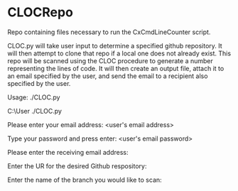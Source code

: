 # CLOCRepo
Repo containing files necessary to run the CxCmdLineCounter script.

CLOC.py will take user input to determine a specified github repository.  It will then attempt to clone that repo if a local one does not already exist.  This repo will be scanned using the CLOC procedure to generate a number representing the lines of code.  It will then create an output file, attach it to an email specified by the user, and send the email to a recipient also specified by the user. 

Usage: ./CLOC.py

C:\User ./CLOC.py

Please enter your email address: <user's email address>

Type your password and press enter: <user's email password>

Please enter the receiving email address: <recipient email address>
  
Enter the UR for the desired Github respository: <Github URL>
  
Enter the name of the branch you would like to scan: <branch name>
